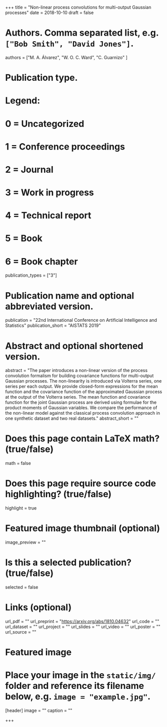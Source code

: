 +++
title = "Non-linear process convolutions for multi-output Gaussian processes"
date = 2018-10-10
draft = false

# Authors. Comma separated list, e.g. `["Bob Smith", "David Jones"]`.
authors = ["M. A. Álvarez", "W. O. C. Ward", "C. Guarnizo" ]

# Publication type.
# Legend:
# 0 = Uncategorized
# 1 = Conference proceedings
# 2 = Journal
# 3 = Work in progress
# 4 = Technical report
# 5 = Book
# 6 = Book chapter
publication_types = ["3"]

# Publication name and optional abbreviated version.
publication = "22nd International Conference on Artificial Intelligence and Statistics"
publication_short = "AISTATS 2019"

# Abstract and optional shortened version.
abstract = "The paper introduces a non-linear version of the process convolution formalism for building covariance functions for multi-output Gaussian processes. The non-linearity is introduced via Volterra series, one series per each output. We provide closed-form expressions for the mean function and the covariance function of the approximated Gaussian process at the output of the Volterra series. The mean function and covariance function for the joint Gaussian process are derived using formulae for the product moments of Gaussian variables. We compare the performance of the non-linear model against the classical process convolution approach in one synthetic dataset and two real datasets."
abstract_short = ""

# Does this page contain LaTeX math? (true/false)
math = false

# Does this page require source code highlighting? (true/false)
highlight = true

# Featured image thumbnail (optional)
image_preview = ""

# Is this a selected publication? (true/false)
selected = false

# Links (optional)
url_pdf = ""
url_preprint = "https://arxiv.org/abs/1810.04632"
url_code = ""
url_dataset = ""
url_project = ""
url_slides = ""
url_video = ""
url_poster = ""
url_source = ""


# Featured image
# Place your image in the `static/img/` folder and reference its filename below, e.g. `image = "example.jpg"`.
[header]
image = ""
caption = ""

+++
